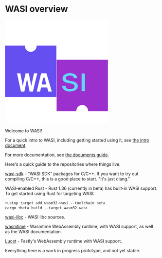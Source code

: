 # WASI overview

![WASI](WASI.png)

Welcome to WASI!

For a quick intro to WASI, including getting started using it, see [the intro document](https://github.com/CraneStation/wasmtime/blob/master/docs/WASI-intro.md).

For more documentation, see [the documents guide](https://github.com/CraneStation/wasmtime/blob/master/docs/WASI-documents.md).

Here's a quick guide to the repositories where things live:

[wasi-sdk](https://github.com/CraneStation/wasi-sdk) - “WASI SDK” packages for C/C++. If you want to try out compiling C/C++, this is a good place to start. "It's just clang."

WASI-enabled Rust - Rust 1.36 (currently in beta) has built-in WASI support. To get started using Rust for targeting WASI:

```
rustup target add wasm32-wasi --toolchain beta
cargo +beta build --target wasm32-wasi
```

[wasi-libc](https://github.com/CraneStation/wasi-libc/) - WASI libc sources.

[wasmtime](https://github.com/CraneStation/wasmtime/) - Wasmtime WebAssembly runtime, with WASI support, as well as the WASI documentation.

[Lucet](https://github.com/fastly/lucet/) - Fastly's WebAssembly runtime with WASI support.

Everything here is a work in progress prototype, and not yet stable.
